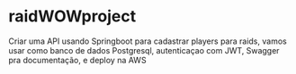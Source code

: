 # raidWOWproject
Criar uma API usando Springboot para cadastrar players para raids, vamos usar como banco de dados Postgresql, autenticaçao com JWT, Swagger pra documentação, e deploy na AWS
